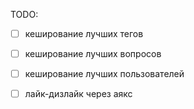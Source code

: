 TODO:
 - [ ] кеширование лучших тегов
 - [ ] кеширование лучших вопросов
 - [ ] кеширование лучших пользователей
 - [ ] лайк-дизлайк через аякс
 